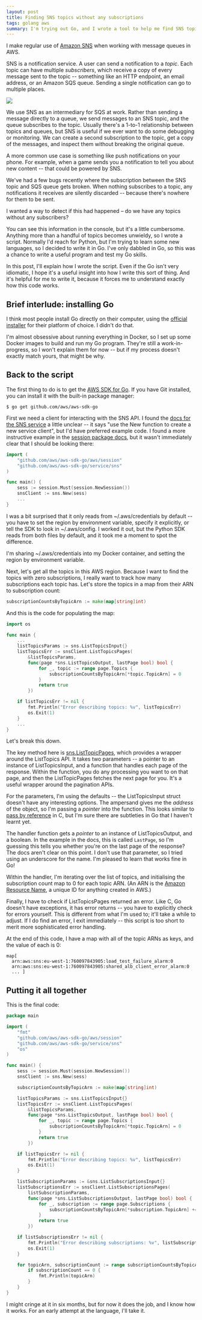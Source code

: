 ```yaml
---
layout: post
title: Finding SNS topics without any subscriptions
tags: golang aws
summary: I'm trying out Go, and I wrote a tool to help me find SNS topics that don't have any subscriptions.
---
```


I make regular use of [Amazon SNS][sns] when working with message queues in AWS.

SNS is a notification service.
A user can send a notification to a *topic*.
Each topic can have multiple *subscribers*, which receive a copy of every message sent to the topic -- something like an HTTP endpoint, an email address, or an Amazon SQS queue.
Sending a single notification can go to multiple places.

<img src="/images/2018/sns-notifications.png" style="max-width: 600px;">

We use SNS as an intermediary for SQS at work.
Rather than sending a message directly to a queue, we send messages to an SNS topic, and the queue subscribes to the topic.
Usually there's a 1-to-1 relationship between topics and queues, but SNS is useful if we ever want to do some debugging or monitoring.
We can create a second subscription to the topic, get a copy of the messages, and inspect them without breaking the original queue.

A more common use case is something like push notifications on your phone.
For example, when a game sends you a notification to tell you about new content -- that could be powered by SNS.

We've had a few bugs recently where the subscription between the SNS topic and SQS queue gets broken.
When nothing subscribes to a topic, any notifications it receives are silently discarded -- because there's nowhere for them to be sent.

I wanted a way to detect if this had happened – do we have any topics without any subscribers?

You can see this information in the console, but it's a little cumbersome.
Anything more than a handful of topics becomes unwieldy, so I wrote a script.
Normally I'd reach for Python, but I'm trying to learn some new languages, so I decided to write it in Go.
I've only dabbled in Go, so this was a chance to write a useful program and test my Go skills.

In this post, I'll explain how I wrote the script.
Even if the Go isn't very idiomatic, I hope it's a useful insight into how I write this sort of thing.
And it's helpful for me to write it, because it forces me to understand exactly how this code works.

[sns]: https://en.wikipedia.org/wiki/Amazon_Simple_Notification_Service

<!-- summary -->


## Brief interlude: installing Go

I think most people install Go directly on their computer, using the [official installer][installer] for their platform of choice.
I didn't do that.

I'm almost obsessive about running everything in Docker, so I set up some Docker images to build and run my Go program.
They're still a work-in-progress, so I won't explain them for now -- but if my process doesn't exactly match yours, that might be why.

[installer]: https://golang.org/doc/install


## Back to the script

The first thing to do is to get the [AWS SDK for Go][sdk].
If you have Git installed, you can install it with the built-in package manager:

```console
$ go get github.com/aws/aws-sdk-go
```

First we need a client for interacting with the SNS API.
I found the [docs for the SNS service][sns_service] a little unclear -- it says "use the New function to create a new service client", but I'd have preferred example code.
I found a more instructive example in the [session package docs][session_docs], but it wasn't immediately clear that I should be looking there:

```go
import (
    "github.com/aws/aws-sdk-go/aws/session"
    "github.com/aws/aws-sdk-go/service/sns"
)

func main() {
    sess := session.Must(session.NewSession())
    snsClient := sns.New(sess)
    ...
}
```

I was a bit surprised that it only reads from ~/.aws/credentials by default -- you have to set the region by environment variable, specify it explicitly, or tell the SDK to look in ~/.aws/config.
I worked it out, but the Python SDK reads from both files by default, and it took me a moment to spot the difference.

I'm sharing ~/.aws/credentials into my Docker container, and setting the region by environment variable.

Next, let's get all the topics in this AWS region.
Because I want to find the topics with zero subscriptions, I really want to track how many subscriptions each topic has.
Let's store the topics in a map from their ARN to subscription count:

```go
subscriptionCountsByTopicArn := make(map[string]int)
```

And this is the code for populating the map:

```go
import os

func main {
    ...
    listTopicsParams := sns.ListTopicsInput{}
    listTopicsErr := snsClient.ListTopicsPages(
        &listTopicsParams,
        func(page *sns.ListTopicsOutput, lastPage bool) bool {
            for _, topic := range page.Topics {
                subscriptionCountsByTopicArn[*topic.TopicArn] = 0
            }
            return true
        })

    if listTopicsErr != nil {
        fmt.Println("Error describing topics: %v", listTopicsErr)
        os.Exit(1)
    }
    ...
}
```

Let's break this down.

The key method here is [sns.ListTopicPages][ListTopicPages], which provides a wrapper around the ListTopics API.
It takes two parameters -- a pointer to an instance of ListTopicsInput, and a function that handles each page of the response.
Within the function, you do any processing you want to on that page, and then the ListTopicPages fetches the next page for you.
It's a useful wrapper around the pagination APIs.

For the parameters, I'm using the defaults -- the ListTopicsInput struct doesn't have any interesting options.
The ampersand gives me the *address* of the object, so I'm passing a *pointer* into the function.
This looks similar to [pass by reference][pass_by_ref] in C, but I'm sure there are subtleties in Go that I haven't learnt yet.

The handler function gets a *pointer* to an instance of ListTopicsOutput, and a boolean.
In the example in the docs, this is called `LastPage`, so I'm guessing this tells you whether you're on the last page of the response?
The docs aren't clear on this point.
I don't use that parameter, so I tried using an underscore for the name.
I'm pleased to learn that works fine in Go!

Within the handler, I'm iterating over the list of topics, and initialising the subscription count map to 0 for each topic ARN.
(An ARN is the [Amazon Resource Name][arn], a unique ID for anything created in AWS.)

Finally, I have to check if ListTopicsPages returned an error.
Like C, Go doesn't have exceptions, it has error returns -- you have to explicitly check for errors yourself.
This is different from what I'm used to; it'll take a while to adjust.
If I do find an error, I exit immediately -- this script is too short to merit more sophisticated error handling.

At the end of this code, I have a map with all of the topic ARNs as keys, and the value of each is 0:

```
map[
  arn:aws:sns:eu-west-1:760097843905:load_test_failure_alarm:0
  arn:aws:sns:eu-west-1:760097843905:shared_alb_client_error_alarm:0
  ... ]
```

[session_docs]: https://docs.aws.amazon.com/sdk-for-go/api/aws/session/#hdr-Creating_Sessions

[sdk]: https://aws.amazon.com/sdk-for-go/
[sns_service]: https://docs.aws.amazon.com/sdk-for-go/api/service/sns/#hdr-Using_the_Client
[session_package]: https://docs.aws.amazon.com/sdk-for-go/api/aws/session/
[ListTopicPages]: https://docs.aws.amazon.com/sdk-for-go/api/service/sns/#SNS.ListTopicsPages
[pass_by_ref]: https://en.wikipedia.org/wiki/Evaluation_strategy#Call_by_reference
[arn]: https://docs.aws.amazon.com/general/latest/gr/aws-arns-and-namespaces.html


## Putting it all together

This is the final code:

```go
package main

import (
    "fmt"
    "github.com/aws/aws-sdk-go/aws/session"
    "github.com/aws/aws-sdk-go/service/sns"
    "os"
)

func main() {
    sess := session.Must(session.NewSession())
    snsClient := sns.New(sess)

    subscriptionCountsByTopicArn := make(map[string]int)

    listTopicsParams := sns.ListTopicsInput{}
    listTopicsErr := snsClient.ListTopicsPages(
        &listTopicsParams,
        func(page *sns.ListTopicsOutput, lastPage bool) bool {
            for _, topic := range page.Topics {
                subscriptionCountsByTopicArn[*topic.TopicArn] = 0
            }
            return true
        })

    if listTopicsErr != nil {
        fmt.Println("Error describing topics: %v", listTopicsErr)
        os.Exit(1)
    }

    listSubscriptionParams := &sns.ListSubscriptionsInput{}
    listSubscriptionsErr := snsClient.ListSubscriptionsPages(
        listSubscriptionParams,
        func(page *sns.ListSubscriptionsOutput, lastPage bool) bool {
            for _, subscription := range page.Subscriptions {
                subscriptionCountsByTopicArn[*subscription.TopicArn] += 1
            }
            return true
        })

    if listSubscriptionsErr != nil {
        fmt.Println("Error describing subscriptions: %v", listSubscriptionsErr)
        os.Exit(1)
    }

    for topicArn, subscriptionCount := range subscriptionCountsByTopicArn {
        if subscriptionCount == 0 {
            fmt.Println(topicArn)
        }
    }
}
```

I might cringe at it in six months, but for now it does the job, and I know how it works.
For an early attempt at the language, I'll take it.
